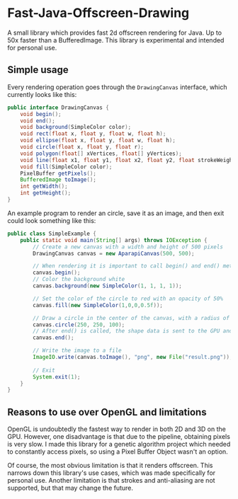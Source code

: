 # Fast-Java-Offscreen-Drawing
A small library which provides fast 2d offscreen rendering for Java. Up to 50x faster than a BufferedImage. This library is experimental and intended for personal use. 

## Simple usage
Every rendering operation goes through the `DrawingCanvas` interface, which currently looks like this:

```java
public interface DrawingCanvas {
    void begin();
    void end();
    void background(SimpleColor color);
    void rect(float x, float y, float w, float h);
    void ellipse(float x, float y, float w, float h);
    void circle(float x, float y, float r);
    void polygon(float[] xVertices, float[] yVertices);
    void line(float x1, float y1, float x2, float y2, float strokeWeight);
    void fill(SimpleColor color);
    PixelBuffer getPixels();
    BufferedImage toImage();
    int getWidth();
    int getHeight();
}
```


An example program to render an circle, save it as an image, and then exit could look something like this:
```java
public class SimpleExample {
    public static void main(String[] args) throws IOException {
        // Create a new canvas with a width and height of 500 pixels
        DrawingCanvas canvas = new AparapiCanvas(500, 500);

        // When rendering it is important to call begin() and end() methods
        canvas.begin();
        // Color the background white
        canvas.background(new SimpleColor(1, 1, 1, 1));

        // Set the color of the circle to red with an opacity of 50%
        canvas.fill(new SimpleColor(1,0,0,0.5f));

        // Draw a circle in the center of the canvas, with a radius of 100 pixels
        canvas.circle(250, 250, 100);
        // After end() is called, the shape data is sent to the GPU and processed
        canvas.end();

        // Write the image to a file
        ImageIO.write(canvas.toImage(), "png", new File("result.png"));
        
        // Exit
        System.exit(1);
    }
}
```
## Reasons to use over OpenGL and limitations
OpenGL is undoubtedly the fastest way to render in both 2D and 3D on the GPU. However, one disadvantage is that due to the pipeline, obtaining pixels is very slow. I made this library for a genetic algorithm project which needed to constantly access pixels, so using a Pixel Buffer Object wasn't an option. 

Of course, the most obvious limitation is that it renders offscreen. This narrows down this library's use cases, which was made specifically for personal use. Another limitation is that strokes and anti-aliasing are not supported, but that may change the future. 
